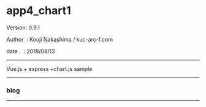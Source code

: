 ﻿# app4_chart1

 Version: 0.9.1

 Author  : Kouji Nakashima / kuc-arc-f.com

 date    : 2019/08/13

***
Vue.js + express +chart.js sample


***
### blog


***

